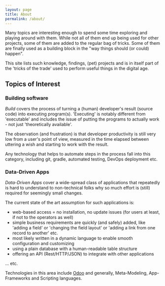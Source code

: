 ```yaml
---
layout: page
title: About
permalink: /about/
---
```


Many topics are interesting enough to spend some time exploring and playing around
with them.
While not all of them end up being used for other projects, some of them are added 
to the regular bag of tricks.
Some of them are finally used as a building block in the "way things should (or could) happen".

This site lists such knowledge, findings, (pet) projects and is in itself part of the 'tricks of the trade' used to perform useful things in the digital age.


Topics of Interest
------------------

### Building software

*Build* covers the process of turning a (human) developer's result (source code) into executing program(s). 'Executing' is notably different from 'executable' and includes the issue of putting the programs to actually work - not just 'theoretically available'.

The observation (and frustration) is that developer productivity is still very low from a user's point of view, measured in the time elapsed between uttering a wish and starting to work with the result.

Any technology that helps to automate steps in the process fall into this category, including git, gradle, automated testing, DevOps deployment etc.

### Data-Driven Apps

*Data-Driven Apps* cover a wide-spread class of applications that repeatedly is hard to understand to non-technical folks why so much effort is (still) required for seemingly small changes.  

The current state of the art assumption for such applications is:

- web-based access = no installation, no update issues (for users at least, if not to the operators as well)
- simple business requirements are quickly (and safely) added, like 'adding a field' or 'changing the field layout' or 'adding a link from one record to another' etc.
- most likely written in a dynamic language to enable smooth configuration and customizing
- using a plain database with a human-readable table structure
- offering an API (Rest/HTTP/JSON) to integrate with other applications

... etc.

Technologies in this area include [Odoo](http://www.odoo.com "Odoo (formerly OpenERP)") and generally, Meta-Modeling, App-Frameworks and Scripting languages.

